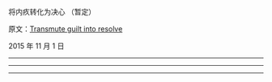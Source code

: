 将内疚转化为决心 （暂定）

原文：[Transmute guilt into resolve](https://mindingourway.com/transmute-guilt-i/)

2015 年 11 月 1 日

------

------

------